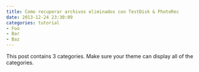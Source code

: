 ```yaml
---
title: Como recuperar archivos eliminados con TestDisk & PhotoRec 
date: 2013-12-24 23:30:09
categories: tutorial
- Foo
- Bar
- Baz
---
```


This post contains 3 categories. Make sure your theme can display all of the categories.
